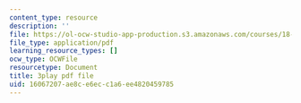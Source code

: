 ```yaml
---
content_type: resource
description: ''
file: https://ol-ocw-studio-app-production.s3.amazonaws.com/courses/18-03sc-differential-equations-fall-2011/16067207ae8ce6ecc1a6ee4820459785_Y9_zrupnz0Q.pdf
file_type: application/pdf
learning_resource_types: []
ocw_type: OCWFile
resourcetype: Document
title: 3play pdf file
uid: 16067207-ae8c-e6ec-c1a6-ee4820459785
---
```

